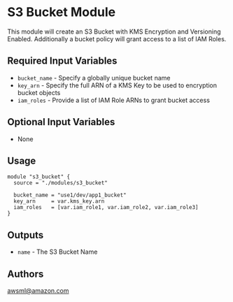 S3 Bucket Module
===========
This module will create an S3 Bucket with KMS Encryption and Versioning Enabled.  Additionally a bucket policy will grant access to a list of IAM Roles.

Required Input Variables
----------------------
- `bucket_name` - Specify a globally unique bucket name
- `key_arn` - Specify the full ARN of a KMS Key to be used to encryption bucket objects
- `iam_roles` - Provide a list of IAM Role ARNs to grant bucket access

Optional Input Variables
----------------------
- None

Usage
-----
```hcl
module "s3_bucket" {
  source = "./modules/s3_bucket"

  bucket_name = "use1/dev/app1_bucket"
  key_arn     = var.kms_key.arn
  iam_roles   = [var.iam_role1, var.iam_role2, var.iam_role3]
}
```

Outputs
----------------------
- `name` - The S3 Bucket Name


Authors
----------------------
awsml@amazon.com
